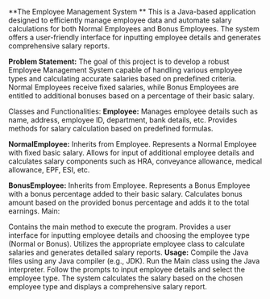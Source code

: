 **The Employee Management System **
This is a Java-based application designed to efficiently manage employee data and automate salary calculations for both Normal Employees and Bonus Employees. The system offers a user-friendly interface for inputting employee details and generates comprehensive salary reports.

**Problem Statement:**
The goal of this project is to develop a robust Employee Management System capable of handling various employee types and calculating accurate salaries based on predefined criteria. Normal Employees receive fixed salaries, while Bonus Employees are entitled to additional bonuses based on a percentage of their basic salary.

Classes and Functionalities:
**Employee:**
Manages employee details such as name, address, employee ID, department, bank details, etc.
Provides methods for salary calculation based on predefined formulas.

**NormalEmployee:**
Inherits from Employee.
Represents a Normal Employee with fixed basic salary.
Allows for input of additional employee details and calculates salary components such as HRA, conveyance allowance, medical allowance, EPF, ESI, etc.

**BonusEmployee:**
Inherits from Employee.
Represents a Bonus Employee with a bonus percentage added to their basic salary.
Calculates bonus amount based on the provided bonus percentage and adds it to the total earnings.
Main:

Contains the main method to execute the program.
Provides a user interface for inputting employee details and choosing the employee type (Normal or Bonus).
Utilizes the appropriate employee class to calculate salaries and generates detailed salary reports.
**Usage:**
Compile the Java files using any Java compiler (e.g., JDK).
Run the Main class using the Java interpreter.
Follow the prompts to input employee details and select the employee type.
The system calculates the salary based on the chosen employee type and displays a comprehensive salary report.
